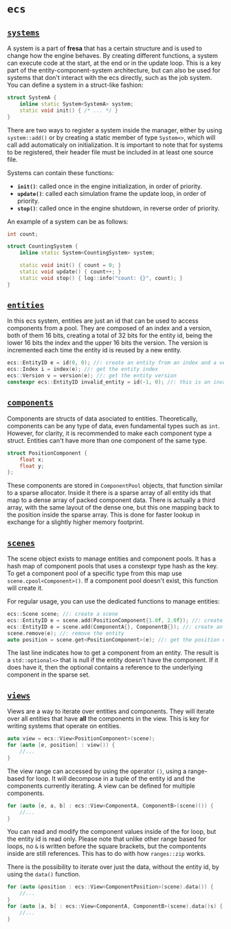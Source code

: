 # `ecs`

## [`systems`](https://github.com/josekoalas/fresa/blob/main/core/system.h)

A system is a part of **fresa** that has a certain structure and is used to change how the engine behaves. By creating different functions, a system can execute code at the start, at the end or in the update loop. This is a key part of the entity-component-system architecture, but can also be used for systems that don't interact with the ecs directly, such as the job system. You can define a system in a struct-like fashion:

```cpp
struct SystemA {
    inline static System<SystemA> system;
    static void init() { /* ... */ }
}
```

There are two ways to register a system inside the manager, either by using `system::add()` or by creating a static member of type `System<>`, which will call add automaticaly on initialization. It is important to note that for systems to be registered, their header file must be included in at least one source file.

Systems can contain these functions:

- **`init()`**: called once in the engine initialization, in order of priority.
- **`update()`**: called each simulation frame the update loop, in order of priority.
- **`stop()`**: called once in the engine shutdown, in reverse order of priority.

An example of a system can be as follows:

```cpp
int count;

struct CountingSystem {
    inline static System<CountingSystem> system;

    static void init() { count = 0; }
    static void update() { count++; }
    static void stop() { log::info("count: {}", count); }
}
```

## [`entities`](https://github.com/josekoalas/fresa/blob/main/core/ecs.h)

In this ecs system, entities are just an id that can be used to access components from a pool. They are composed of an index and a version, both of them 16 bits, creating a total of 32 bits for the entity id, being the lower 16 bits the index and the upper 16 bits the version. The version is incremented each time the entity id is reused by a new entity.

```cpp
ecs::EntityID e = id(0, 0); //: create an entity from an index and a version
ecs::Index i = index(e); //: get the entity index
ecs::Version v = version(e); //: get the entity version
constexpr ecs::EntityID invalid_entity = id(-1, 0); //: this is an invalid entity defined for checking if an entity id is valid
```

## [`components`](https://github.com/josekoalas/fresa/blob/main/core/ecs.h)

Components are structs of data asociated to entities. Theoretically, components can be any type of data, even fundamental types such as `int`. However, for clarity, it is recommended to make each component type a struct. Entities can't have more than one component of the same type.

```cpp
struct PositionComponent {
    float x;
    float y;
};
```

These components are stored in `ComponentPool` objects, that function similar to a sparse allocator. Inside it there is a sparse array of all entity ids that map to a dense array of packed component data. There is actually a third array, with the same layout of the dense one, but this one mapping back to the position inside the sparse array. This is done for faster lookup in exchange for a slightly higher memory footprint.

## [`scenes`](https://github.com/josekoalas/fresa/blob/main/core/ecs.h)

The scene object exists to manage entities and component pools. It has a hash map of component pools that uses a constexpr type hash as the key. To get a component pool of a specific type from this map use `scene.cpool<Component>()`. If a component pool doesn't exist, this function will create it.

For regular usage, you can use the dedicated functions to manage entities:

```cpp
ecs::Scene scene; //: create a scene
ecs::EntityID e = scene.add(PositionComponent{1.0f, 2.0f}); //: create an entity with a position component
ecs::EntityID e = scene.add(ComponentA{}, ComponentB{}); //: create an entity with multiple components
scene.remove(e); //: remove the entity
auto position = scene.get<PositionComponent>(e); //: get the position component of the entity
```

The last line indicates how to get a component from an entity. The result is a `std::optional<>` that is null if the entity doesn't have the component. If it does have it, then the optional contains a reference to the underlying component in the sparse set.

## [`views`](https://github.com/josekoalas/fresa/blob/main/core/ecs.h)

Views are a way to iterate over entities and components. They will iterate over all entities that have **all** the components in the view. This is key for writing systems that operate on entities.

```cpp
auto view = ecs::View<PositionComponent>(scene);
for (auto [e, position] : view()) {
    //...
}
```

The view range can accessed by using the operator `()`, using a range-based for loop. It will decompose in a tuple of the entity id and the components currently iterating. A view can be defined for multiple components.

```cpp
for (auto [e, a, b] : ecs::View<ComponentA, ComponentB>(scene)()) {
    //...
}
```

You can read and modify the component values inside of the for loop, but the entity id is read only. Please note that unlike other range based for loops, no `&` is written before the square brackets, but the compontents inside are still references. This has to do with how `ranges::zip` works.

There is the possibility to iterate over just the data, without the entity id, by using the `data()` function.

```cpp
for (auto &position : ecs::View<ComponentPosition>(scene).data()) {
    //...
}
for (auto [a, b] : ecs::View<ComponentA, ComponentB>(scene).data()s) {
    //...
}
```